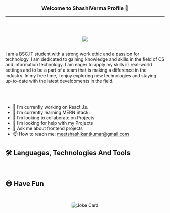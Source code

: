 ### <p align="center">Welcome to ShashiVerma Profile 👋</p> 
<strong><hr></strong>
<br>
<br>
<p align="center"><a herf="https://www.linkedin.com/in/shashikant-kumar-999126206/"><img src="https://img.shields.io/badge/LinkedIn-0077B5?style=for-the-badge&logo=linkedin&logoColor=white"></a>
  <br> 
  <br>

<!--
**Shashiverm/Shashiverm** is a ✨ _special_ ✨ repository because its `README.md` (this file) appears on your GitHub profile.

Here are some ideas to get you started:-->
I am a BSC.IT student with a strong work ethic and a passion for technology. I am dedicated to gaining knowledge and skills in the field of CS and information technology. I am eager to apply my skills in real-world settings and to be a part of a team that is making a difference in the industry. In my free time, I enjoy exploring new technologies and staying up-to-date with the latest developments in the field.<br><br><br><br>

- 🔭 I’m currently working on React Js.
- 🌱 I’m currently learning MERN Stack.
- 👯 I’m looking to collaborate on Projects
- 🤔 I’m looking for help with my Projects
- 💬 Ask me about frontend projects
- 📫 How to reach me: meetshashikantkumar@gmail.com
<!-- 😄 Pronouns: ...
- ⚡ Fun fact: ...-->
## 🛠 Languages, Technologies And Tools
<br>
<h2>😄 Have Fun </h2>
<br>
<p align="center">
  <img src="https://readme-jokes.vercel.app/api?theme=tokyonight" alt="Joke Card" />
</p>
